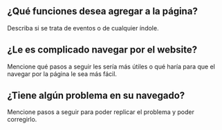 ## ¿Qué funciones desea agregar a la página?
Describa si se trata de eventos o de cualquier índole.

## ¿Le es complicado navegar por el website?
Mencione qué pasos a seguir les sería más útiles o qué haría para que el navegar por la página le sea más fácil.

## ¿Tiene algún problema en su navegado?
Mencione pasos a seguir para poder replicar el problema y poder corregirlo.
